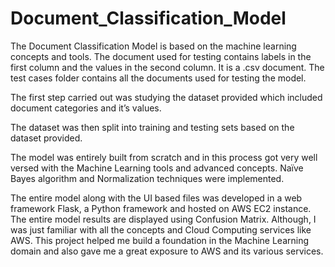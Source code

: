 # Document_Classification_Model


The Document Classification Model is based on the machine learning concepts and tools. 
 The document used for testing contains labels in the first column and the values in the second column. It is a .csv document. The test cases folder contains all the documents used for testing the model.

The first step carried out was studying the dataset provided which included document categories and it’s values. 

The dataset was then split into training and testing sets based on the dataset provided. 

The model was entirely built from scratch and in this process got very well versed with the Machine Learning tools and advanced concepts. 
Naïve Bayes algorithm and Normalization techniques were implemented. 

The entire model along with the UI based files was developed in a web framework Flask, a Python framework and hosted on AWS EC2 instance. 
The entire model results are displayed using Confusion Matrix. 
Although, I was just familiar with all the concepts and Cloud Computing services like AWS. This project helped me build a foundation in the Machine Learning domain and also gave me a great exposure to AWS and its various services. 



